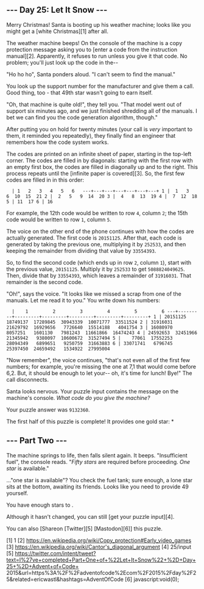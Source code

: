 
## --- Day 25: Let It Snow ---

Merry Christmas! Santa is booting up his weather machine; looks like you might get a [white Christmas][1] after all.

The weather machine beeps! On the console of the machine is a copy protection message asking you to [enter a code from
the instruction manual][2]. Apparently, it refuses to run unless you give it that code. No problem; you'll just look up
the code in the--

"Ho ho ho", Santa ponders aloud. "I can't seem to find the manual."

You look up the support number for the manufacturer and give them a call. Good thing, too - that 49th star wasn't going
to earn itself.

"Oh, that machine is quite old!", they tell you. "That model went out of support six minutes ago, and we just finished
shredding all of the manuals. I bet we can find you the code generation algorithm, though."

After putting you on hold for twenty minutes (your call is *very* important to them, it reminded you repeatedly), they
finally find an engineer that remembers how the code system works.

The codes are printed on an infinite sheet of paper, starting in the top-left corner. The codes are filled in by
diagonals: starting with the first row with an empty first box, the codes are filled in diagonally up and to the right.
This process repeats until the [infinite paper is covered][3]. So, the first few codes are filled in in this order:

`   | 1   2   3   4   5   6  
---+---+---+---+---+---+---+
 1 |  1   3   6  10  15  21
 2 |  2   5   9  14  20
 3 |  4   8  13  19
 4 |  7  12  18
 5 | 11  17
 6 | 16
`

For example, the 12th code would be written to row `4`, column `2`; the 15th code would be written to row `1`, column
`5`.

The voice on the other end of the phone continues with how the codes are actually generated. The first code is
`20151125`. After that, each code is generated by taking the previous one, multiplying it by `252533`, and then keeping
the remainder from dividing that value by `33554393`.

So, to find the second code (which ends up in row `2`, column `1`), start with the previous value, `20151125`. Multiply
it by `252533` to get `5088824049625`. Then, divide that by `33554393`, which leaves a remainder of `31916031`. That
remainder is the second code.

"Oh!", says the voice. "It looks like we missed a scrap from one of the manuals. Let me read it to you." You write down
his numbers:

`   |    1         2         3         4         5         6
---+---------+---------+---------+---------+---------+---------+
 1 | 20151125  18749137  17289845  30943339  10071777  33511524
 2 | 31916031  21629792  16929656   7726640  15514188   4041754
 3 | 16080970   8057251   1601130   7981243  11661866  16474243
 4 | 24592653  32451966  21345942   9380097  10600672  31527494
 5 |    77061  17552253  28094349   6899651   9250759  31663883
 6 | 33071741   6796745  25397450  24659492   1534922  27995004
`

"Now remember", the voice continues, "that's not even all of the first few numbers; for example, you're missing the one
at 7,1 that would come before 6,2. But, it should be enough to let your-- oh, it's time for lunch! Bye!" The call
disconnects.

Santa looks nervous. Your puzzle input contains the message on the machine's console. *What code do you give the
machine?*

Your puzzle answer was `9132360`.

The first half of this puzzle is complete! It provides one gold star: *

## --- Part Two ---

The machine springs to life, then falls silent again. It beeps. "Insufficient fuel", the console reads. "*Fifty stars*
are required before proceeding. *One star* is available."

..."one star is available"? You check the fuel tank; sure enough, a lone star sits at the bottom, awaiting its friends.
Looks like you need to provide 49 yourself.

You have enough stars to .

Although it hasn't changed, you can still [get your puzzle input][4].

You can also [Shareon [Twitter][5] [Mastodon][6]] this puzzle.

[1] 1
[2] https://en.wikipedia.org/wiki/Copy_protection#Early_video_games
[3] https://en.wikipedia.org/wiki/Cantor's_diagonal_argument
[4] 25/input
[5] https://twitter.com/intent/tweet?text=I%27ve+completed+Part+One+of+%22Let+It+Snow%22+%2D+Day+25+%2D+Advent+of+Code+
2015&url=https%3A%2F%2Fadventofcode%2Ecom%2F2015%2Fday%2F25&related=ericwastl&hashtags=AdventOfCode
[6] javascript:void(0);

